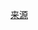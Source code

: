 [来源](https://github.com/PacktPublishing/Hands-On-GPU-Accelerated-Computer-Vision-with-OpenCV-and-CUDA)
